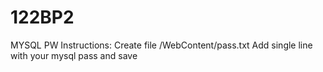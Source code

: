 # 122BP2
MYSQL PW Instructions:
Create file /WebContent/pass.txt 
Add single line with your mysql pass and save
